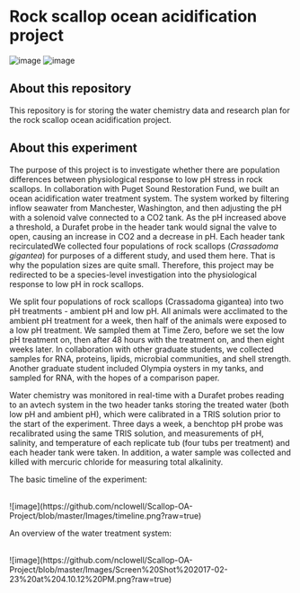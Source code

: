 # Rock scallop ocean acidification project

![image](https://upload.wikimedia.org/wikipedia/commons/thumb/1/1d/Crassedoma_giganteum_1.jpg/220px-Crassedoma_giganteum_1.jpg) ![image](http://seattlemag.com/sites/default/files/newfiles/article/Mar2011/0311_water_pod.jpg)
## About this repository ##

This repository is for storing the water chemistry data and research plan for the rock scallop ocean acidification project.

## About this experiment ##

The purpose of this project is to investigate whether there are population differences between physiological response to low pH stress in rock scallops. In collaboration with Puget Sound Restoration Fund, we built an ocean acidification water treatment system. The system worked by filtering inflow seawater from Manchester, Washington, and then adjusting the pH with a solenoid valve connected to a CO2 tank. As the pH increased above a threshold, a Durafet probe in the header tank would signal the valve to open, causing an increase in CO2 and a decrease in pH. Each header tank recirculatedWe collected four populations of rock scallops (*Crassadoma gigantea*) for purposes of a different study, and used them here. That is why the population sizes are quite small. Therefore, this project may be redirected to be a species-level investigation into the physiological response to low pH in rock scallops.

We split four populations of rock scallops (Crassadoma gigantea) into two pH treatments - ambient pH and low pH. All animals were acclimated to the ambient pH treatment for a week, then half of the animals were exposed to a low pH treatment. We sampled them at Time Zero, before we set the low pH treatment on, then after 48 hours with the treatment on, and then eight weeks later. In collaboration with other graduate students, we collected samples for RNA, proteins, lipids, microbial communities, and shell strength. Another graduate student included Olympia oysters in my tanks, and sampled for RNA, with the hopes of a comparison paper.

Water chemistry was monitored in real-time with a Durafet probes reading to an avtech system in the two header tanks storing the treated water (both low pH and ambient pH), which were calibrated in a TRIS solution prior to the start of the experiment. Three days a week, a benchtop pH probe was recalibrated using the same TRIS solution, and measurements of pH, salinity, and temperature of each replicate tub (four tubs per treatment) and each header tank were taken. In addition, a water sample was collected and killed with mercuric chloride for measuring total alkalinity.

The basic timeline of the experiment:

<br>
![image](https://github.com/nclowell/Scallop-OA-Project/blob/master/Images/timeline.png?raw=true)
<br>

An overview of the water treatment system:

<br>
![image](https://github.com/nclowell/Scallop-OA-Project/blob/master/Images/Screen%20Shot%202017-02-23%20at%204.10.12%20PM.png?raw=true)
<br>

